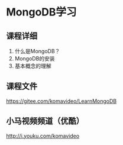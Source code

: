 MongoDB学习
===========

## 课程详细

1. 什么是MongoDB？
2. MongoDB的安装
3. 基本概念的理解

## 课程文件

https://gitee.com/komavideo/LearnMongoDB

## 小马视频频道（优酷）

http://i.youku.com/komavideo
